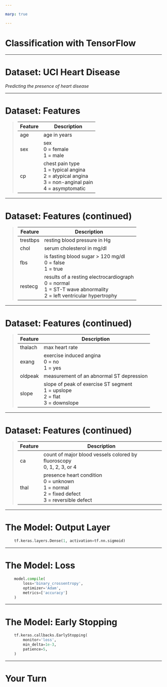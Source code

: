 ```yaml
---

marp: true

---
```


<style>
img[alt~="center"] {
  display: block;
  margin: 0 auto;
}
</style>

# Classification with TensorFlow

<!--
We have performed binary and multiclass classification with scikit-learn. We'll now use the TensorFlow toolkit to create a deep neural network that can perform classification.
-->

---

# Dataset: UCI Heart Disease

*Predicting the presence of heart disease*

<!--
The dataset that we'll use is the UCI Heart Disease dataset. The dataset contains health information about patients, as well as a "presence of heart disease" indicator. This indicator is a 1 for "has heart disease" and 0 for "does not have heart disease."

As you can probably guess, the model that we will build will be a binary classification model.
-->

---

# Dataset: Features

> Feature | Description
> --------|--------------
> age     | age in years
> sex     | sex<br>0 = female<br>1 = male
> cp      | chest pain type<br>1 = typical angina<br>2 = atypical angina<br>3 = non-anginal pain<br>4 = asymptomatic

<!--
The dataset contains 13 features.

'age' is an integer value representing the patient's age in years.

'sex' is a categorical column with zero representing female and one representing male.

'cp' stands for chest pain. It is a categorical column with the four values shown.
-->

---

# Dataset: Features (continued)

> Feature   | Description
> --------  |--------------
> trestbps  | resting blood pressure in Hg
> chol      | serum cholesterol in mg/dl
> fbs       | is fasting blood sugar > 120 mg/dl<br>0 = false<br>1 = true
> restecg   | results of a resting electrocardiograph<br>0 = normal<br>1 = ST-T wave abnormality<br>2 = left ventricular hypertrophy


<!--
'trestbps' is the resting blood pressure of the patient upon admission to the hospital.

'chol' is a variable representing cholesterol.

'fbs' is a measure of fasting blood sugar, but it is represented as a categorical column that measures if blood sugar is over a threshold.

'restecg' is a categorical column with the three values shown.
-->

---

# Dataset: Features (continued)

> Feature   | Description
> --------  |--------------
> thalach   | max heart rate
> exang     | exercise induced angina<br>0 = no<br>1 = yes
> oldpeak   | measurement of an abnormal ST depression
> slope     | slope of peak of exercise ST segment<br>1 = upslope<br>2 = flat<br>3 = downslope

<!--
The next two columns have to do with an exercise stress test the patients completed. 

'thalach' is the maximum heart rate the patient achieved during the exercise session. 

'exang' is a categorical variable that lets us know if the exercise caused angina.

'oldpeak' is a variable that measures ST depression. ST depression is a curve on an electrocardiogram graph where the ST segment line is very low when compared to a baseline.

'slope' is a strange one. Intuitively you'd expect it to be the slope of a line, but instead it is a categorical variable that lets you know which direction the line was going at the peak exercise ST segment.
-->

---

# Dataset: Features (continued)

> Feature   | Description
> --------  |--------------
> ca        | count of major blood vessels colored by fluoroscopy<br>0, 1, 2, 3, or 4
> thal      | presence heart condition<br>0 = unknown<br>1 = normal<br>2 = fixed defect<br>3 = reversible defect

<!--
'ca' is a count of major blood vessels colored by fluoroscopy. The values are 0, 1, 2, or 3 and are limited by biology. 

'thal' relates to a heart defect. The column answers the following two questions. Does it exist? Is it repairable?

You might notice the values on the slides for some of these columns differ from the documentation. For instance, the documentation for 'ca' states that the values range from 0-3, but there are 4s in the data. And the documentation for 'thal' says that the values are 3, 6, and 7, but the actual values in the data are 0, 1, 2, and 3.

The takeaway from this is that you should always read the documentation, but you should also always look at the data and verify that the documentation is accurate. When there are questions, you should do research. If you are in contact with the source of the data, ask for clarification. Though documentation is great and can really help in data science, the dataset itself is the actual ground truth.
-->

---

# The Model: Output Layer

```python
    tf.keras.layers.Dense(1, activation=tf.nn.sigmoid)
```

<!--
The model in this lab won't look too different from the TensorFlow Keras models we built for regression analysis. The primary difference is the final layer in the model.

We want to create a binary prediction that will let us know if a patient has heart disease or not. If we stick with the relu activation function for the output, then there is no bound for the maximum output value, so it would be impossible to understand what the prediction confidence is.

Instead, we'll use an activation function that limits the output value. In this particular lab, we use a sigmoid function, so the output is limited to the range of 0.0 to 1.0. The output is then a measure of confidence that a patient has heart disease (since has heart disease is the 1.0 value). We can then decide how much confidence it takes to classify the patient as having heart disease. The choice of threshold is very important for model performance, and remember that we can measure performance at different thresholds with an RoC curve. 
-->

---
# The Model: Loss

```python
    model.compile(
        loss='binary_crossentropy',
        optimizer='Adam',
        metrics=['accuracy']
    )
```

<!--
How we measure loss is also very important. For binary classification problems, we need to use binary cross-entropy.

Although we've talked a lot about using gradient descent for optimization, there are other methods as well. Adam is one of these methods. Adam uses an adaptive learning rate. That is, it uses a different learning rate for each of the different parameters in the model. This differs from stochastic gradient descent which uses a single learning rate for all parameters. A lot of research is being done to understand the conditions under which different optimizers perform better. 

-->

---

# The Model: Early Stopping

```python
    tf.keras.callbacks.EarlyStopping(
        monitor='loss',
        min_delta=1e-3,
        patience=5,
    )
```

<!--
We'll also visit early stopping in this lab. Early stopping is a model-fitting strategy where you monitor some metric - say, loss - and stop training when that metric doesn't change enough across a number of epochs.

In this example we monitor loss and stop early if the loss hasn't changed at least 0.001 during any of the last five epochs.
-->

---

# Your Turn

<!--
And with that, it is your turn to perform binary classification using TensorFlow Keras and deep neural networks.
-->
